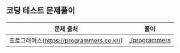 ## 코딩 테스트 문제풀이

| 문제 출처                                | 풀이                            |
| ---------------------------------------- | ------------------------------- |
| 프로그래머스(https://programmers.co.kr/) | [./programmers](./programmers/) |
